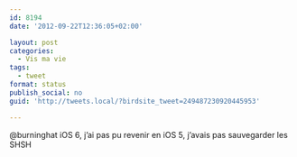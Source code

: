 ```yaml
---
id: 8194
date: '2012-09-22T12:36:05+02:00'

layout: post
categories:
  - Vis ma vie
tags:
  - tweet
format: status
publish_social: no
guid: 'http://tweets.local/?birdsite_tweet=249487230920445953'

---
```


@burninghat iOS 6, j’ai pas pu revenir en iOS 5, j’avais pas sauvegarder les SHSH